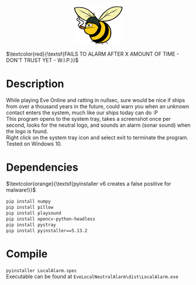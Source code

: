 <p align="center"><img src="Images/GoonLogo.png" width="26%" height="26%"></p>

$\textcolor{red}{\textsf{FAILS TO ALARM AFTER X AMOUNT OF TIME - DON'T TRUST YET - W.I.P.}}$

# Description
While playing Eve Online and ratting in nullsec, sure would be nice if ships from over a thousand years in the future, could warn you when an unknown contact enters the system, much like our ships today can do :P  
This program opens to the system tray, takes a screenshot once per second, looks for the neutral logo, and sounds an alarm (sonar sound) when the logo is found.  
Right click on the system tray icon and select exit to terminate the program.  
Tested on Windows 10.

# Dependencies
$\textcolor{orange}{\textsf{pyinstaller v6 creates a false positive for malware!}}$
```pip install pyautogui
pip install numpy
pip install pillow
pip install playsound
pip install opencv-python-headless
pip install pystray
pip install pyinstaller==5.13.2
```

# Compile
`pyinstaller LocalAlarm.spec`  
Executable can be found at `EveLocalNeutralAlarm\dist\LocalAlarm.exe`


